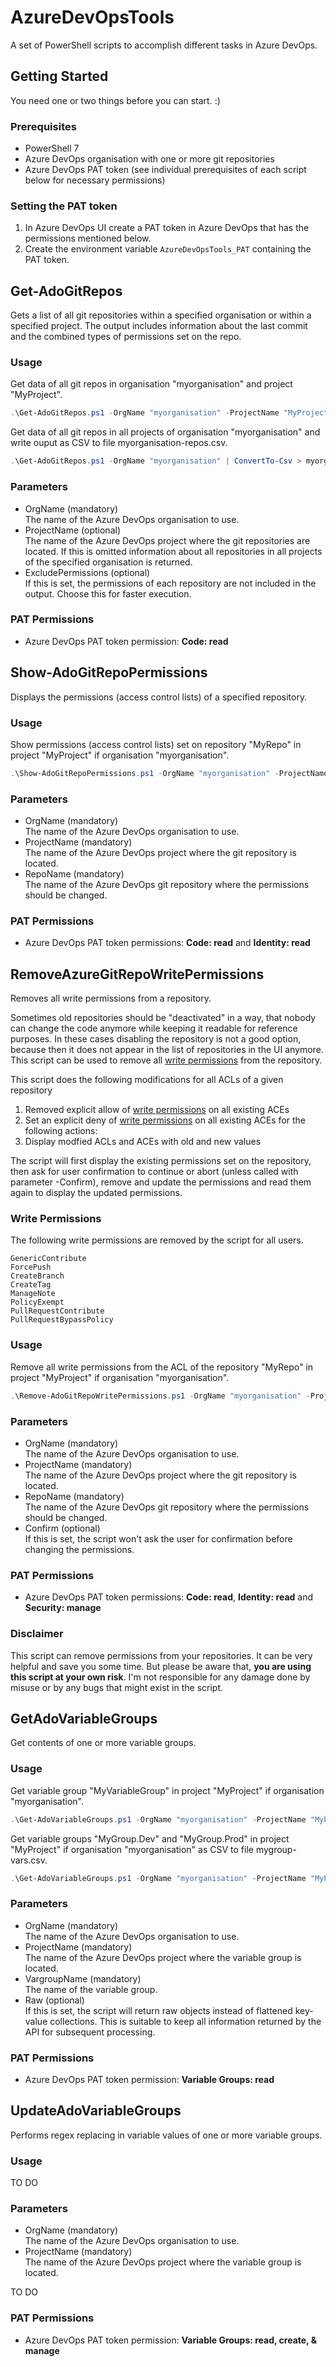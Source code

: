 # AzureDevOpsTools

A set of PowerShell scripts to accomplish different tasks in Azure DevOps.

## Getting Started 

You need one or two things before you can start. :)

### Prerequisites

* PowerShell 7
* Azure DevOps organisation with one or more git repositories
* Azure DevOps PAT token (see individual prerequisites of each script below for necessary permissions)

### Setting the PAT token

1. In Azure DevOps UI create a PAT token in Azure DevOps that has the permissions mentioned below.  
1. Create the environment variable `AzureDevOpsTools_PAT` containing the PAT token.

## Get-AdoGitRepos

Gets a list of all git repositories within a specified organisation or within a specified project. The output includes information about the last commit and the combined types of permissions set on the repo.

### Usage

Get data of all git repos in organisation "myorganisation" and project "MyProject".

```powershell
.\Get-AdoGitRepos.ps1 -OrgName "myorganisation" -ProjectName "MyProject"
```

Get data of all git repos in all projects of organisation "myorganisation" and write ouput as CSV to file myorganisation-repos.csv.

```powershell
.\Get-AdoGitRepos.ps1 -OrgName "myorganisation" | ConvertTo-Csv > myorganisation-repos.csv
```

### Parameters

* OrgName (mandatory)  
  The name of the Azure DevOps organisation to use.
* ProjectName (optional)  
  The name of the Azure DevOps project where the git repositories are located. If this is omitted information about all repositories in all projects of the specified organisation is returned.
* ExcludePermissions (optional)  
  If this is set, the permissions of each repository are not included in the output. Choose this for faster execution.

### PAT Permissions

* Azure DevOps PAT token permission: __Code: read__

## Show-AdoGitRepoPermissions

Displays the permissions (access control lists) of a specified repository.

### Usage

Show permissions (access control lists) set on repository "MyRepo" in project "MyProject" if organisation "myorganisation".

```powershell
.\Show-AdoGitRepoPermissions.ps1 -OrgName "myorganisation" -ProjectName "MyProject" -RepoName "MyRepo"
```

### Parameters

* OrgName (mandatory)  
  The name of the Azure DevOps organisation to use.
* ProjectName (mandatory)  
  The name of the Azure DevOps project where the git repository is located.
* RepoName (mandatory)  
  The name of the Azure DevOps git repository where the permissions should be changed.

### PAT Permissions

* Azure DevOps PAT token permissions: __Code: read__ and __Identity: read__

## RemoveAzureGitRepoWritePermissions

Removes all write permissions from a repository.

Sometimes old repositories should be "deactivated" in a way, that nobody can change the code anymore while keeping it
readable for reference purposes. In these cases disabling the repository is not a good option, because then it does not appear in the list of repositories in the UI anymore. This script can be used to remove all [write permissions](#write-permissions) from the repository. 

This script does the following modifications for all ACLs of a given repository

1. Removed explicit allow of [write permissions](#write-permissions) on all existing ACEs 
2. Set an explicit deny of [write permissions](#write-permissions) on all existing ACEs for the following actions: 
3. Display modfied ACLs and ACEs with old and new values

The script will first display the existing permissions set on the repository, then ask for user confirmation to continue or abort (unless called with parameter -Confirm), remove and update the permissions and read them again to display the updated permissions.

### Write Permissions

The following write permissions are removed by the script for all users.

```
GenericContribute
ForcePush
CreateBranch
CreateTag
ManageNote
PolicyExempt
PullRequestContribute
PullRequestBypassPolicy
```

### Usage

Remove all write permissions from the ACL of the repository "MyRepo" in project "MyProject" if organisation "myorganisation".

```powershell
.\Remove-AdoGitRepoWritePermissions.ps1 -OrgName "myorganisation" -ProjectName "MyProject" -RepoName "MyRepo"
```

### Parameters

* OrgName (mandatory)  
  The name of the Azure DevOps organisation to use.
* ProjectName (mandatory)  
  The name of the Azure DevOps project where the git repository is located.
* RepoName (mandatory)  
  The name of the Azure DevOps git repository where the permissions should be changed.
* Confirm (optional)  
  If this is set, the script won't ask the user for confirmation before changing the permissions.

### PAT Permissions

* Azure DevOps PAT token permissions: __Code: read__, __Identity: read__ and __Security: manage__

### Disclaimer

This script can remove permissions from your repositories. It can be very helpful and save you some time. But please be aware that, __you are using this script at your own risk__. I'm not responsible for any damage done by misuse or by any bugs that might exist in the script.

## GetAdoVariableGroups

Get contents of one or more variable groups.

### Usage

Get variable group "MyVariableGroup" in project "MyProject" if organisation "myorganisation".

```powershell
.\Get-AdoVariableGroups.ps1 -OrgName "myorganisation" -ProjectName "MyProject" -VargroupNames @( "MyVariableGroup" )
```

Get variable groups "MyGroup.Dev" and "MyGroup.Prod" in project "MyProject" if organisation "myorganisation" as CSV to file mygroup-vars.csv.

```powershell
.\Get-AdoVariableGroups.ps1 -OrgName "myorganisation" -ProjectName "MyProject" -VargroupNames @( "MyGroup.Dev", "MyGroup.Prod" ) | ConvertTo-Csv > mygroup-vars.csv
```

### Parameters

* OrgName (mandatory)  
  The name of the Azure DevOps organisation to use.
* ProjectName (mandatory)  
  The name of the Azure DevOps project where the variable group is located.
* VargroupName (mandatory)  
  The name of the variable group.
* Raw (optional)  
  If this is set, the script will return raw objects instead of flattened key-value collections. This is suitable to keep all information returned by the API for subsequent processing.

### PAT Permissions

* Azure DevOps PAT token permission: __Variable Groups: read__

## UpdateAdoVariableGroups

Performs regex replacing in variable values of one or more variable groups.

### Usage

TO DO

### Parameters

* OrgName (mandatory)  
  The name of the Azure DevOps organisation to use.
* ProjectName (mandatory)  
  The name of the Azure DevOps project where the variable group is located.

TO DO

### PAT Permissions

* Azure DevOps PAT token permission: __Variable Groups: read, create, & manage__
